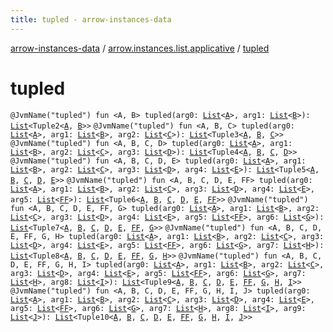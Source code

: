 ```yaml
---
title: tupled - arrow-instances-data
---
```


[arrow-instances-data](../index.html) / [arrow.instances.list.applicative](index.html) / [tupled](./tupled.html)

# tupled

`@JvmName("tupled") fun <A, B> tupled(arg0: `[`List`](https://kotlinlang.org/api/latest/jvm/stdlib/kotlin.collections/-list/index.html)`<`[`A`](tupled.html#A)`>, arg1: `[`List`](https://kotlinlang.org/api/latest/jvm/stdlib/kotlin.collections/-list/index.html)`<`[`B`](tupled.html#B)`>): `[`List`](https://kotlinlang.org/api/latest/jvm/stdlib/kotlin.collections/-list/index.html)`<Tuple2<`[`A`](tupled.html#A)`, `[`B`](tupled.html#B)`>>`
`@JvmName("tupled") fun <A, B, C> tupled(arg0: `[`List`](https://kotlinlang.org/api/latest/jvm/stdlib/kotlin.collections/-list/index.html)`<`[`A`](tupled.html#A)`>, arg1: `[`List`](https://kotlinlang.org/api/latest/jvm/stdlib/kotlin.collections/-list/index.html)`<`[`B`](tupled.html#B)`>, arg2: `[`List`](https://kotlinlang.org/api/latest/jvm/stdlib/kotlin.collections/-list/index.html)`<`[`C`](tupled.html#C)`>): `[`List`](https://kotlinlang.org/api/latest/jvm/stdlib/kotlin.collections/-list/index.html)`<Tuple3<`[`A`](tupled.html#A)`, `[`B`](tupled.html#B)`, `[`C`](tupled.html#C)`>>`
`@JvmName("tupled") fun <A, B, C, D> tupled(arg0: `[`List`](https://kotlinlang.org/api/latest/jvm/stdlib/kotlin.collections/-list/index.html)`<`[`A`](tupled.html#A)`>, arg1: `[`List`](https://kotlinlang.org/api/latest/jvm/stdlib/kotlin.collections/-list/index.html)`<`[`B`](tupled.html#B)`>, arg2: `[`List`](https://kotlinlang.org/api/latest/jvm/stdlib/kotlin.collections/-list/index.html)`<`[`C`](tupled.html#C)`>, arg3: `[`List`](https://kotlinlang.org/api/latest/jvm/stdlib/kotlin.collections/-list/index.html)`<`[`D`](tupled.html#D)`>): `[`List`](https://kotlinlang.org/api/latest/jvm/stdlib/kotlin.collections/-list/index.html)`<Tuple4<`[`A`](tupled.html#A)`, `[`B`](tupled.html#B)`, `[`C`](tupled.html#C)`, `[`D`](tupled.html#D)`>>`
`@JvmName("tupled") fun <A, B, C, D, E> tupled(arg0: `[`List`](https://kotlinlang.org/api/latest/jvm/stdlib/kotlin.collections/-list/index.html)`<`[`A`](tupled.html#A)`>, arg1: `[`List`](https://kotlinlang.org/api/latest/jvm/stdlib/kotlin.collections/-list/index.html)`<`[`B`](tupled.html#B)`>, arg2: `[`List`](https://kotlinlang.org/api/latest/jvm/stdlib/kotlin.collections/-list/index.html)`<`[`C`](tupled.html#C)`>, arg3: `[`List`](https://kotlinlang.org/api/latest/jvm/stdlib/kotlin.collections/-list/index.html)`<`[`D`](tupled.html#D)`>, arg4: `[`List`](https://kotlinlang.org/api/latest/jvm/stdlib/kotlin.collections/-list/index.html)`<`[`E`](tupled.html#E)`>): `[`List`](https://kotlinlang.org/api/latest/jvm/stdlib/kotlin.collections/-list/index.html)`<Tuple5<`[`A`](tupled.html#A)`, `[`B`](tupled.html#B)`, `[`C`](tupled.html#C)`, `[`D`](tupled.html#D)`, `[`E`](tupled.html#E)`>>`
`@JvmName("tupled") fun <A, B, C, D, E, FF> tupled(arg0: `[`List`](https://kotlinlang.org/api/latest/jvm/stdlib/kotlin.collections/-list/index.html)`<`[`A`](tupled.html#A)`>, arg1: `[`List`](https://kotlinlang.org/api/latest/jvm/stdlib/kotlin.collections/-list/index.html)`<`[`B`](tupled.html#B)`>, arg2: `[`List`](https://kotlinlang.org/api/latest/jvm/stdlib/kotlin.collections/-list/index.html)`<`[`C`](tupled.html#C)`>, arg3: `[`List`](https://kotlinlang.org/api/latest/jvm/stdlib/kotlin.collections/-list/index.html)`<`[`D`](tupled.html#D)`>, arg4: `[`List`](https://kotlinlang.org/api/latest/jvm/stdlib/kotlin.collections/-list/index.html)`<`[`E`](tupled.html#E)`>, arg5: `[`List`](https://kotlinlang.org/api/latest/jvm/stdlib/kotlin.collections/-list/index.html)`<`[`FF`](tupled.html#FF)`>): `[`List`](https://kotlinlang.org/api/latest/jvm/stdlib/kotlin.collections/-list/index.html)`<Tuple6<`[`A`](tupled.html#A)`, `[`B`](tupled.html#B)`, `[`C`](tupled.html#C)`, `[`D`](tupled.html#D)`, `[`E`](tupled.html#E)`, `[`FF`](tupled.html#FF)`>>`
`@JvmName("tupled") fun <A, B, C, D, E, FF, G> tupled(arg0: `[`List`](https://kotlinlang.org/api/latest/jvm/stdlib/kotlin.collections/-list/index.html)`<`[`A`](tupled.html#A)`>, arg1: `[`List`](https://kotlinlang.org/api/latest/jvm/stdlib/kotlin.collections/-list/index.html)`<`[`B`](tupled.html#B)`>, arg2: `[`List`](https://kotlinlang.org/api/latest/jvm/stdlib/kotlin.collections/-list/index.html)`<`[`C`](tupled.html#C)`>, arg3: `[`List`](https://kotlinlang.org/api/latest/jvm/stdlib/kotlin.collections/-list/index.html)`<`[`D`](tupled.html#D)`>, arg4: `[`List`](https://kotlinlang.org/api/latest/jvm/stdlib/kotlin.collections/-list/index.html)`<`[`E`](tupled.html#E)`>, arg5: `[`List`](https://kotlinlang.org/api/latest/jvm/stdlib/kotlin.collections/-list/index.html)`<`[`FF`](tupled.html#FF)`>, arg6: `[`List`](https://kotlinlang.org/api/latest/jvm/stdlib/kotlin.collections/-list/index.html)`<`[`G`](tupled.html#G)`>): `[`List`](https://kotlinlang.org/api/latest/jvm/stdlib/kotlin.collections/-list/index.html)`<Tuple7<`[`A`](tupled.html#A)`, `[`B`](tupled.html#B)`, `[`C`](tupled.html#C)`, `[`D`](tupled.html#D)`, `[`E`](tupled.html#E)`, `[`FF`](tupled.html#FF)`, `[`G`](tupled.html#G)`>>`
`@JvmName("tupled") fun <A, B, C, D, E, FF, G, H> tupled(arg0: `[`List`](https://kotlinlang.org/api/latest/jvm/stdlib/kotlin.collections/-list/index.html)`<`[`A`](tupled.html#A)`>, arg1: `[`List`](https://kotlinlang.org/api/latest/jvm/stdlib/kotlin.collections/-list/index.html)`<`[`B`](tupled.html#B)`>, arg2: `[`List`](https://kotlinlang.org/api/latest/jvm/stdlib/kotlin.collections/-list/index.html)`<`[`C`](tupled.html#C)`>, arg3: `[`List`](https://kotlinlang.org/api/latest/jvm/stdlib/kotlin.collections/-list/index.html)`<`[`D`](tupled.html#D)`>, arg4: `[`List`](https://kotlinlang.org/api/latest/jvm/stdlib/kotlin.collections/-list/index.html)`<`[`E`](tupled.html#E)`>, arg5: `[`List`](https://kotlinlang.org/api/latest/jvm/stdlib/kotlin.collections/-list/index.html)`<`[`FF`](tupled.html#FF)`>, arg6: `[`List`](https://kotlinlang.org/api/latest/jvm/stdlib/kotlin.collections/-list/index.html)`<`[`G`](tupled.html#G)`>, arg7: `[`List`](https://kotlinlang.org/api/latest/jvm/stdlib/kotlin.collections/-list/index.html)`<`[`H`](tupled.html#H)`>): `[`List`](https://kotlinlang.org/api/latest/jvm/stdlib/kotlin.collections/-list/index.html)`<Tuple8<`[`A`](tupled.html#A)`, `[`B`](tupled.html#B)`, `[`C`](tupled.html#C)`, `[`D`](tupled.html#D)`, `[`E`](tupled.html#E)`, `[`FF`](tupled.html#FF)`, `[`G`](tupled.html#G)`, `[`H`](tupled.html#H)`>>`
`@JvmName("tupled") fun <A, B, C, D, E, FF, G, H, I> tupled(arg0: `[`List`](https://kotlinlang.org/api/latest/jvm/stdlib/kotlin.collections/-list/index.html)`<`[`A`](tupled.html#A)`>, arg1: `[`List`](https://kotlinlang.org/api/latest/jvm/stdlib/kotlin.collections/-list/index.html)`<`[`B`](tupled.html#B)`>, arg2: `[`List`](https://kotlinlang.org/api/latest/jvm/stdlib/kotlin.collections/-list/index.html)`<`[`C`](tupled.html#C)`>, arg3: `[`List`](https://kotlinlang.org/api/latest/jvm/stdlib/kotlin.collections/-list/index.html)`<`[`D`](tupled.html#D)`>, arg4: `[`List`](https://kotlinlang.org/api/latest/jvm/stdlib/kotlin.collections/-list/index.html)`<`[`E`](tupled.html#E)`>, arg5: `[`List`](https://kotlinlang.org/api/latest/jvm/stdlib/kotlin.collections/-list/index.html)`<`[`FF`](tupled.html#FF)`>, arg6: `[`List`](https://kotlinlang.org/api/latest/jvm/stdlib/kotlin.collections/-list/index.html)`<`[`G`](tupled.html#G)`>, arg7: `[`List`](https://kotlinlang.org/api/latest/jvm/stdlib/kotlin.collections/-list/index.html)`<`[`H`](tupled.html#H)`>, arg8: `[`List`](https://kotlinlang.org/api/latest/jvm/stdlib/kotlin.collections/-list/index.html)`<`[`I`](tupled.html#I)`>): `[`List`](https://kotlinlang.org/api/latest/jvm/stdlib/kotlin.collections/-list/index.html)`<Tuple9<`[`A`](tupled.html#A)`, `[`B`](tupled.html#B)`, `[`C`](tupled.html#C)`, `[`D`](tupled.html#D)`, `[`E`](tupled.html#E)`, `[`FF`](tupled.html#FF)`, `[`G`](tupled.html#G)`, `[`H`](tupled.html#H)`, `[`I`](tupled.html#I)`>>`
`@JvmName("tupled") fun <A, B, C, D, E, FF, G, H, I, J> tupled(arg0: `[`List`](https://kotlinlang.org/api/latest/jvm/stdlib/kotlin.collections/-list/index.html)`<`[`A`](tupled.html#A)`>, arg1: `[`List`](https://kotlinlang.org/api/latest/jvm/stdlib/kotlin.collections/-list/index.html)`<`[`B`](tupled.html#B)`>, arg2: `[`List`](https://kotlinlang.org/api/latest/jvm/stdlib/kotlin.collections/-list/index.html)`<`[`C`](tupled.html#C)`>, arg3: `[`List`](https://kotlinlang.org/api/latest/jvm/stdlib/kotlin.collections/-list/index.html)`<`[`D`](tupled.html#D)`>, arg4: `[`List`](https://kotlinlang.org/api/latest/jvm/stdlib/kotlin.collections/-list/index.html)`<`[`E`](tupled.html#E)`>, arg5: `[`List`](https://kotlinlang.org/api/latest/jvm/stdlib/kotlin.collections/-list/index.html)`<`[`FF`](tupled.html#FF)`>, arg6: `[`List`](https://kotlinlang.org/api/latest/jvm/stdlib/kotlin.collections/-list/index.html)`<`[`G`](tupled.html#G)`>, arg7: `[`List`](https://kotlinlang.org/api/latest/jvm/stdlib/kotlin.collections/-list/index.html)`<`[`H`](tupled.html#H)`>, arg8: `[`List`](https://kotlinlang.org/api/latest/jvm/stdlib/kotlin.collections/-list/index.html)`<`[`I`](tupled.html#I)`>, arg9: `[`List`](https://kotlinlang.org/api/latest/jvm/stdlib/kotlin.collections/-list/index.html)`<`[`J`](tupled.html#J)`>): `[`List`](https://kotlinlang.org/api/latest/jvm/stdlib/kotlin.collections/-list/index.html)`<Tuple10<`[`A`](tupled.html#A)`, `[`B`](tupled.html#B)`, `[`C`](tupled.html#C)`, `[`D`](tupled.html#D)`, `[`E`](tupled.html#E)`, `[`FF`](tupled.html#FF)`, `[`G`](tupled.html#G)`, `[`H`](tupled.html#H)`, `[`I`](tupled.html#I)`, `[`J`](tupled.html#J)`>>`
